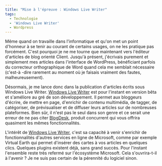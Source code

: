 ```yaml
---
title: "Mise à l'épreuve : Windows Live Writer"
tags:
  - Technologie
  - 'Windows Live Writer'
  - Wordpress
---
```


Même quand on travaille dans l'informatique et qu'on met un point d'honneur à se
tenir au courant de certains usages, on ne les pratique pas forcément. C'est
pourquoi je ne me tourne que maintenant vers l'éditeur d'articles de blog
orienté Client. Jusqu'à présent, j'écrivais purement et simplement mes articles
dans l'interface de WordPress, bénéficiant parfois du correcteur orthographique
de Word quand cela me semblait nécessaire (c'est-à -dire rarement au moment où
je faisais vraiment des fautes, malheureusement).

Désormais, je me lance donc dans la publication d'articles écrits sous Windows
Live Writer.
[Windows Live Writer](http://windows.microsoft.com:80/en-us/windows-live/essentials)
est pour l'instant en version bêta et s'améliore au gré de son développement. Il
permet aux bloggeurs d'écrire, de mettre en page, d'enrichir de contenu
multimédia, de tagger, de catégoriser, de prévisualiser et de diffuser leurs
articles sur de nombreuses plateformes. Bien sûr, il n'est pas le seul dans son
genre et ce serait une erreur de ne pas citer
[BlogDesk](http://www.blogdesk.org/de/index.htm), produit concurrent qui vous
offrira quasiment les mêmes fonctionnalités.

L'intérêt de
[Windows Live Writer](http://windows.microsoft.com:80/en-us/windows-live/essentials),
c'est sa capacité à venir s'enrichir de fonctionnalités d'autres services en
ligne de Microsoft, comme par exemple Virtual Earth qui permet d'insérer des
cartes à vos articles en quelques clics. Quelques plugins existent déjà, sans
grand succès. Pour l'instant l'ensemble reste très refermé sur l'écosystème
Microsoft. Cela s'ouvrira-t-il à l'avenir ? Je ne suis pas certain de la
pérennité du logiciel sinon.
